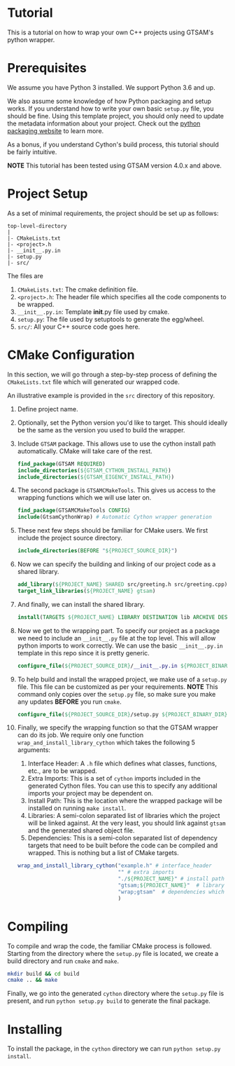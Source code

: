# Tutorial

This is a tutorial on how to wrap your own C++ projects using GTSAM's python wrapper.

# Prerequisites

We assume you have Python 3 installed. We support Python 3.6 and up.

We also assume some knowledge of how Python packaging and setup works. If you understand how to write your own basic `setup.py` file, you should be fine.
Using this template project, you should only need to update the metadata information about your project. Check out the [python packaging website](https://packaging.python.org/tutorials/packaging-projects/) to learn more.

As a bonus, if you understand Cython's build process, this tutorial should be fairly intuitive.

**NOTE** This tutorial has been tested using GTSAM version 4.0.x and above.

# Project Setup

As a set of minimal requirements, the project should be set up as follows:

```
top-level-directory
|
|- CMakeLists.txt
|- <project>.h
|- __init__.py.in
|- setup.py
|- src/

```

The files are

1. `CMakeLists.txt`: The cmake definition file.
2. `<project>.h`: The header file which specifies all the code components to be wrapped.
3. `__init__.py.in`: Template __init__.py file used by cmake.
4. `setup.py`: The file used by setuptools to generate the egg/wheel.
5. `src/`: All your C++ source code goes here.


# CMake Configuration

In this section, we will go through a step-by-step process of defining the `CMakeLists.txt` file which will generated our wrapped code.

An illustrative example is provided in the `src` directory of this repository.

1. Define project name.
2. Optionally, set the Python version you'd like to target. This should ideally be the same as the version you used to build the wrapper.
3. Include `GTSAM` package. This allows use to use the cython install path automatically. CMake will take care of the rest.

    ```cmake
    find_package(GTSAM REQUIRED)
    include_directories(${GTSAM_CYTHON_INSTALL_PATH})
    include_directories(${GTSAM_EIGENCY_INSTALL_PATH})
    ```

 4. The second package is `GTSAMCMakeTools`. This gives us access to the wrapping functions which we will use later on.

    ```cmake
    find_package(GTSAMCMakeTools CONFIG)
    include(GtsamCythonWrap) # Automatic Cython wrapper generation
    ```

5. These next few steps should be familiar for CMake users. We first include the project source directory.

    ```cmake
    include_directories(BEFORE "${PROJECT_SOURCE_DIR}")
    ```

6. Now we can specify the building and linking of our project code as a shared library.

    ```cmake
    add_library(${PROJECT_NAME} SHARED src/greeting.h src/greeting.cpp)
    target_link_libraries(${PROJECT_NAME} gtsam)
    ```

7. And finally, we can install the shared library.

    ```cmake
    install(TARGETS ${PROJECT_NAME} LIBRARY DESTINATION lib ARCHIVE DESTINATION lib RUNTIME DESTINATION bin)
    ```

8. Now we get to the wrapping part. To specify our project as a package we need to include an `__init__.py` file at the top level. This will allow python imports to work correctly. We can use the basic `__init__.py.in` template in this repo since it is pretty generic.

    ```cmake
    configure_file(${PROJECT_SOURCE_DIR}/__init__.py.in ${PROJECT_BINARY_DIR}/cython/${PROJECT_NAME}/__init__.py)
    ```

9. To help build and install the wrapped project, we make use of a `setup.py` file. This file can be customized as per your requirements. **NOTE** This command only copies over the `setup.py` file, so make sure you make any updates **BEFORE** you run `cmake`.

    ```cmake
    configure_file(${PROJECT_SOURCE_DIR}/setup.py ${PROJECT_BINARY_DIR}/cython/setup.py COPYONLY)
    ```

10. Finally, we specify the wrapping function so that the GTSAM wrapper can do its job. We require only one function `wrap_and_install_library_cython` which takes the following 5 arguments:

    1. Interface Header: A `.h` file which defines what classes, functions, etc., are to be wrapped.
    2. Extra Imports: This is a set of `cython` imports included in the generated Cython files. You can use this to specify any additional imports your project may be dependent on.
    3. Install Path: This is the location where the wrapped package will be installed on running `make install`.
    4. Libraries: A semi-colon separated list of libraries which the project will be linked against. At the very least, you should link against `gtsam` and the generated shared object file.
    5. Dependencies: This is a semi-colon separated list of dependency targets that need to be built before the code can be compiled and wrapped. This is nothing but a list of CMake targets.

    ```cmake
    wrap_and_install_library_cython("example.h" # interface_header
                                    "" # extra imports
                                    "./${PROJECT_NAME}" # install path
                                    "gtsam;${PROJECT_NAME}"  # library to link with
                                    "wrap;gtsam"  # dependencies which need to be built before wrapping
                                    )
    ```

# Compiling

To compile and wrap the code, the familiar CMake process is followed. Starting from the directory where the `setup.py` file is located, we create a build directory and run `cmake` and `make`.

```sh
mkdir build && cd build
cmake .. && make
```

Finally, we go into the generated `cython` directory where the `setup.py` file is present, and run `python setup.py build` to generate the final package.

# Installing

To install the package, in the `cython` directory we can run `python setup.py install`.
